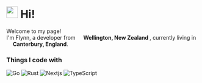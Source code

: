 <h1><img src="https://emojis.slackmojis.com/emojis/images/1531849430/4246/blob-sunglasses.gif?1531849430" width="30"/> Hi!</h1>


<p>Welcome to my page! </br> I'm Flynn, a developer from <img src="https://cdn-icons-png.flaticon.com/512/197/197589.png" width="13"/> <b>Wellington, New Zealand </b>, currently living in <img src="https://cdn-icons-png.flaticon.com/512/197/197374.png" width="13"/> <b>Canterbury, England</b>. </p>
<h3>Things I code with</h3>
<p>

 <img alt="Go" src="https://img.shields.io/badge/-Go-5dc9e2?style=flat-square&logo=go&logoColor=white" />
<img alt="Rust" src="https://img.shields.io/badge/-Rust-B94700?style=flat-square&logo=Rust&logoColor=white" />
<img alt="Nextjs" src="https://img.shields.io/badge/-Nextjs-000000?style=flat-circle&logo=next.js&logoColor=white" />
<img alt="TypeScript" src="https://img.shields.io/badge/-TypeScript-007ACC?style=flat-square&logo=typescript&logoColor=white" />

</p>
